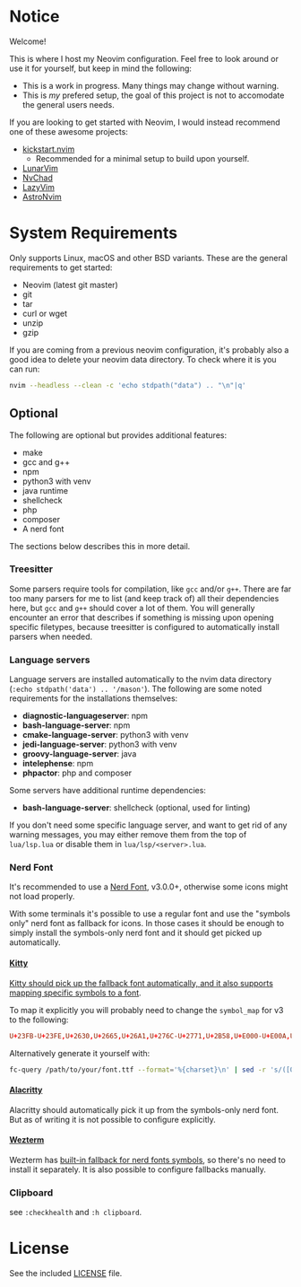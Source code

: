 # Notice

Welcome!

This is where I host my Neovim configuration. Feel free to look around or use it
for yourself, but keep in mind the following:

- This is a work in progress. Many things may change without warning.
- This is *my* prefered setup, the goal of this project is not to accomodate the
general users needs.

If you are looking to get started with Neovim, I would instead recommend one of these awesome projects:
- [kickstart.nvim](https://github.com/nvim-lua/kickstart.nvim)
    - Recommended for a minimal setup to build upon yourself.
- [LunarVim](https://www.lunarvim.org/)
- [NvChad](https://nvchad.com/)
- [LazyVim](https://www.lazyvim.org/)
- [AstroNvim](https://astronvim.com/)


# System Requirements
Only supports Linux, macOS and other BSD variants.
These are the general requirements to get started:

- Neovim (latest git master)
- git
- tar
- curl or wget
- unzip
- gzip

If you are coming from a previous neovim configuration, it's probably also a
good idea to delete your neovim data directory. To check where it is you can
run:
```sh
nvim --headless --clean -c 'echo stdpath("data") .. "\n"|q'
```

## Optional

The following are optional but provides additional features:

- make
- gcc and g++
- npm
- python3 with venv
- java runtime
- shellcheck
- php
- composer
- A nerd font

The sections below describes this in more detail.

### Treesitter
Some parsers require tools for compilation, like `gcc` and/or `g++`. There are
far too many parsers for me to list (and keep track of) all their dependencies
here, but `gcc` and `g++` should cover a lot of them. You will generally
encounter an error that describes if something is missing upon opening specific
filetypes, because treesitter is configured to automatically install parsers
when needed.

### Language servers
Language servers are installed automatically to the nvim data directory
(`:echo stdpath('data') .. '/mason'`). The following are some noted requirements
for the installations themselves:

- **diagnostic-languageserver**: npm
- **bash-language-server**: npm
- **cmake-language-server**: python3 with venv
- **jedi-language-server**: python3 with venv
- **groovy-language-server**: java
- **intelephense**: npm
- **phpactor**: php and composer

Some servers have additional runtime dependencies:

- **bash-language-server**: shellcheck (optional, used for linting)

If you don't need some specific language server, and want to get rid of any
warning messages, you may either remove them from the top of `lua/lsp.lua`
or disable them in `lua/lsp/<server>.lua`.

### Nerd Font
It's recommended to use a [Nerd Font](https://www.nerdfonts.com/),
v3.0.0+, otherwise some icons might not load properly.

With some terminals it's possible to use a regular font and use the
"symbols only" nerd font as fallback for icons. In those cases it should be
enough to simply install the symbols-only nerd font and it should get picked up
automatically.

#### [Kitty](https://sw.kovidgoyal.net/kitty/)
[Kitty should pick up the fallback font automatically, and it also supports
mapping specific symbols to a font](https://sw.kovidgoyal.net/kitty/faq/#kitty-is-not-able-to-use-my-favorite-font).

To map it explicitly you will probably need to change the `symbol_map` for v3 to the following:
```conf
U+23FB-U+23FE,U+2630,U+2665,U+26A1,U+276C-U+2771,U+2B58,U+E000-U+E00A,U+E0A0-U+E0A3,U+E0B0-U+E0C8,U+E0CA,U+E0CC-U+E0D2,U+E0D4,U+E200-U+E2A9,U+E300-U+E3E3,U+E5FA-U+E6AD,U+E700-U+E7C5,U+EA60-U+EA88,U+EA8A-U+EA8C,U+EA8F-U+EAC7,U+EAC9,U+EACC-U+EB09,U+EB0B-U+EB4E,U+EB50-U+EBEB,U+F000-U+F00E,U+F010-U+F01E,U+F021-U+F03E,U+F040-U+F04E,U+F050-U+F05E,U+F060-U+F06E,U+F070-U+F07E,U+F080-U+F08E,U+F090-U+F09E,U+F0A0-U+F0AE,U+F0B0-U+F0B2,U+F0C0-U+F0CE,U+F0D0-U+F0DE,U+F0E0-U+F0EE,U+F0F0-U+F0FE,U+F100-U+F10E,U+F110-U+F11E,U+F120-U+F12E,U+F130-U+F13E,U+F140-U+F14E,U+F150-U+F15E,U+F160-U+F16E,U+F170-U+F17E,U+F180-U+F18E,U+F190-U+F19E,U+F1A0-U+F1AE,U+F1B0-U+F1BE,U+F1C0-U+F1CE,U+F1D0-U+F1DE,U+F1E0-U+F1EE,U+F1F0-U+F1FE,U+F200-U+F20E,U+F210-U+F21E,U+F221-U+F23E,U+F240-U+F24E,U+F250-U+F25E,U+F260-U+F26E,U+F270-U+F27E,U+F280-U+F28E,U+F290-U+F29E,U+F2A0-U+F2AE,U+F2B0-U+F2BE,U+F2C0-U+F2CE,U+F2D0-U+F2DE,U+F2E0,U+F300-U+F32F,U+F400-U+F533,U+F0001-U+F1AF0 Symbols Nerd Font Mono
```

Alternatively generate it yourself with:
```sh
fc-query /path/to/your/font.ttf --format='%{charset}\n' | sed -r 's/([0-9a-f]+)/U+\U\1/g' | sed 's/ /,/g'
```

#### [Alacritty](https://alacritty.org/)
Alacritty should automatically pick it up from the symbols-only nerd font. But
as of writing it is not possible to configure explicitly.

#### [Wezterm](https://wezfurlong.org/wezterm/index.html)
Wezterm has [built-in fallback for nerd fonts symbols](https://wezfurlong.org/wezterm/config/lua/wezterm/nerdfonts.html),
so there's no need to install it separately. It is also possible to configure
fallbacks manually.

### Clipboard
see `:checkhealth` and `:h clipboard`.

# License
See the included [LICENSE](LICENSE) file.
